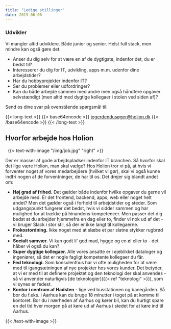 ```yaml
---
title: "Ledige stillinger"
date: 2019-06-06
---
```


### Udvikler

Vi mangler altid udviklere. Både junior og senior. Helst full stack, men mindre kan også gøre det.

- Anser du dig selv for at være en af de dygtigste, indenfor det, du er bedst til?
- Interesserer du dig for IT, udvikling, apps m.m. udenfor dine arbejdstider?
- Har du hobbyprojekter indenfor IT?
- Ser du problemer eller udfordringer?
- Kan du både arbejde sammen med andre men også håndtere opgaver selvstændigt (men altid med dygtige kollegaer i stolen ved siden af)?

Send os dine svar på ovenstående spørgsmål til:

{{< long-text >}}
{{< base64encode >}}
jegerdendusøger@holion.dk
{{< /base64encode >}}
{{< /long-text >}}
&nbsp;

## Hvorfor arbejde hos Holion

&nbsp;
{{< text-with-image "/img/job.jpg" "right" >}}

Der er masser af gode arbejdspladser indenfor IT branchen. Så hvorfor skal det lige være Holion, man skal vælge? Hos Holion tror vi på, at hvis vi forventer noget af vores medarbejdere (hvilket vi gør), skal vi også kunne indfri nogen af de forventninger, de har til os. Det drejer sig blandt andet om:

- **Høj grad af frihed.** Det gælder både indenfor hvilke opgaver du gerne vil arbejde med. Er det frontend, backend, apps, web eller noget helt andet? Men det gælder også i forhold til arbejdstider og steder. Som udgangspunkt fungerer det bedst, hvis vi sidder sammen og har mulighed for at trække på hinandens kompetencer. Men passer det dig bedst at du arbejder hjemmefra en dag eller to, finder vi nok ud af det - vi bruger Slack i stor stil, så der er ikke langt til kollegaerne.
- **Frokostordning.** Ikke noget med at slæbe et par slatne stykker rugbrød med.
- **Socialt samvær.** Vi kan godt li' god mad, hygge og en øl eller to - det håber vi også du kan?
- **Super dygtige kollegaer.** Alle vores ansatte er i øjeblikket dataloger og ingeniører, så det er nogle fagligt kompetente kollegaer du får.
- **Fed teknologi.** Som konsulenthus har vi ofte muligheden for at være med til igangsætningen af nye projekter hos vores kunder. Det betyder, at vi er med til at definere projektet og den teknologi der skal anvendes - så vi anvender naturligvis [de teknologier]({{< ref "teknologi" >}}), som vi synes er fedest.
- **Kontor i centrum af Hadsten** - lige ved busstationen og banegården. Så bor du f.eks. i Aarhus kan du bruge 18 minutter i toget på at komme til kontoret. Bor du i nærheden af Aarhus og kører bil, kan du hurtigt spare en del tid hver morgen på at køre ud af Aarhus i stedet for at køre ind til Aarhus.

{{< /text-with-image >}}